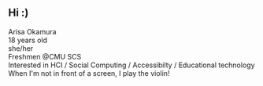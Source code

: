 ## Hi :)
Arisa Okamura  
18 years old  
she/her  
Freshmen @CMU SCS  
Interested in HCI / Social Computing / Accessibilty / Educational technology  
When I'm not in front of a screen, I play the violin!
